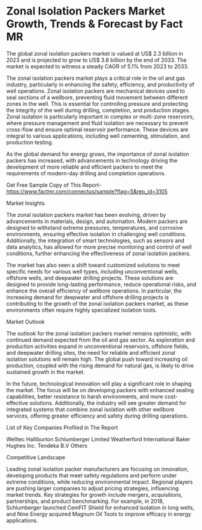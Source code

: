 # Zonal Isolation Packers Market Growth, Trends & Forecast by Fact MR
The global zonal isolation packers market is valued at US$ 2.3 billion in 2023 and is projected to grow to US$ 3.8 billion by the end of 2033. The market is expected to witness a steady CAGR of 5.1% from 2023 to 2033.

The zonal isolation packers market plays a critical role in the oil and gas industry, particularly in enhancing the safety, efficiency, and productivity of well operations. Zonal isolation packers are mechanical devices used to seal sections of a wellbore, preventing fluid movement between different zones in the well. This is essential for controlling pressure and protecting the integrity of the well during drilling, completion, and production stages. Zonal isolation is particularly important in complex or multi-zone reservoirs, where pressure management and fluid isolation are necessary to prevent cross-flow and ensure optimal reservoir performance. These devices are integral to various applications, including well cementing, stimulation, and production testing.

As the global demand for energy grows, the importance of zonal isolation packers has increased, with advancements in technology driving the development of more reliable and efficient packers to meet the requirements of modern-day drilling and completion operations.

Get Free Sample Copy of This Report-https://www.factmr.com/connectus/sample?flag=S&rep_id=3105

Market Insights

The zonal isolation packers market has been evolving, driven by advancements in materials, design, and automation. Modern packers are designed to withstand extreme pressures, temperatures, and corrosive environments, ensuring effective isolation in challenging well conditions. Additionally, the integration of smart technologies, such as sensors and data analytics, has allowed for more precise monitoring and control of well conditions, further enhancing the effectiveness of zonal isolation packers.

The market has also seen a shift toward customized solutions to meet specific needs for various well types, including unconventional wells, offshore wells, and deepwater drilling projects. These solutions are designed to provide long-lasting performance, reduce operational risks, and enhance the overall efficiency of wellbore operations. In particular, the increasing demand for deepwater and offshore drilling projects is contributing to the growth of the zonal isolation packers market, as these environments often require highly specialized isolation tools.

Market Outlook

The outlook for the zonal isolation packers market remains optimistic, with continued demand expected from the oil and gas sector. As exploration and production activities expand in unconventional reservoirs, offshore fields, and deepwater drilling sites, the need for reliable and efficient zonal isolation solutions will remain high. The global push toward increasing oil production, coupled with the rising demand for natural gas, is likely to drive sustained growth in the market.

In the future, technological innovation will play a significant role in shaping the market. The focus will be on developing packers with enhanced sealing capabilities, better resistance to harsh environments, and more cost-effective solutions. Additionally, the industry will see greater demand for integrated systems that combine zonal isolation with other wellbore services, offering greater efficiency and safety during drilling operations.

List of Key Companies Profiled in The Report

Welltec
Halliburton
Schlumberger Limited
Weatherford International
Baker Hughes Inc.
Tendeka B.V
Others

Competitive Landscape

Leading zonal isolation packer manufacturers are focusing on innovation, developing products that meet safety regulations and perform under extreme conditions, while reducing environmental impact. Regional players are pushing larger companies to adjust pricing strategies, influencing market trends. Key strategies for growth include mergers, acquisitions, partnerships, and product benchmarking. For example, in 2018, Schlumberger launched CemFIT Shield for enhanced isolation in long wells, and Nine Energy acquired Magnum Oil Tools to improve efficacy in energy applications.
